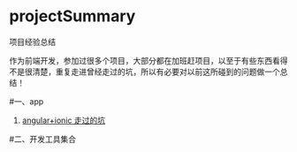 # projectSummary

项目经验总结

作为前端开发，参加过很多个项目，大部分都在加班赶项目，以至于有些东西看得不是很清楚，重复走进曾经走过的坑，所以有必要对以前这所碰到的问题做一个总结！

#一、app
1. [angular+ionic 走过的坑](https://github.com/huainanhai/projectSummary/blob/master/doc/angular%2Bionic走过的坑.md)


#二、开发工具集合

